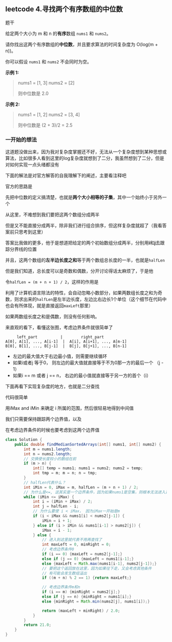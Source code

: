 ## leetcode 4.寻找两个有序数组的中位数

题干

给定两个大小为 m 和 n 的**有序**数组 `nums1` 和 `nums2`。

请你找出这两个有序数组的**中位数**，并且要求算法的时间复杂度为 O(log(m + n))。

你可以假设 `nums1` 和 `nums2` 不会同时为空。

**示例 1:**

> nums1 = [1, 3]
> nums2 = [2]
>
> 则中位数是 2.0

**示例 2:**

> nums1 = [1, 2]
> nums2 = [3, 4]
>
> 则中位数是 (2 + 3)/2 = 2.5

### 一开始的想法

这道题没做出来，因为我对复杂度掌握还不好，无法从一个复杂度想到某种思想或算法，比如很多人看到这里的log复杂度就想到了二分，我虽然想到了二分，但是对如何实现一点头绪都没有

下面的解法是对官方解答的自我理解下的阐述，主要看注释吧

官方的思路是

先把中位数的定义搞清楚，也就是**两个大小相等的子集**，其中一个始终小于另外一个

从这里，不难想到我们要把这两个数组分成两半

但是又不能直接分成两半，除非我们进行组合排序，但这样复杂度就超了（我看答案前只思考到这里）

答案比我做的更多，他于是想道把给定的两个初始数组分成两半，分别用**i**和**j**去跟踪分界线的位置

并且，这两个数组的**左半边长度之和**等于两个数组总长度的一半，也就是`halfLen`

但是我们知道，总长度可以是奇数和偶数，分开讨论得话太麻烦了，于是他

令`halfLen = (m + n + 1) / 2`，这样的作用是

利用了计算机语言除法的特性，会自动忽略小数部分，如果两数组长度之和为奇数，则求出来的`halfLen`是左半边长度，左边比右边长1个单位（这个细节在代码中也会有所体现，就是直接返回`maxLeft`那里）

如果两数组长度之和是偶数，则没有任何影响。

来直观的看下，看懂这张图，考虑边界条件就很简单了

         left_part          |        right_part
    A[0], A[1], ..., A[i-1]  |  A[i], A[i+1], ..., A[m-1]
    B[0], B[1], ..., B[j-1]  |  B[j], B[j+1], ..., B[n-1]

- 左边的最大值大于右边最小值，则需要继续循环
- 如果i或者j 等于0， 则左边的最大值就直接等于不为0那一方的最后一个 （j - 1）
- 如果i == m 或者 j == n， 右边的最小值就直接等于另一方的首个（i）

下面再看下实现复杂度的地方，也就是二分查找

代码很简单

用iMax and iMin 来确定 i 所属的范围，然后很轻易地得到中间值

我们只需要保持跟踪两个边界值，以及

在考虑边界条件的时候也要考虑到这两个边界值



```java
class Solution {
    public double findMedianSortedArrays(int[] nums1, int[] nums2) {
        int m = nums1.length;
        int n = nums2.length;
        // 交换使长度较小的数组在前
        if (m > n) {
            int[] temp = nums1; nums1 = nums2; nums2 = temp;
            int tmp = m; m = n; n = tmp; 
        }
        // halfLen代表什么？
        int iMin = 0, iMax = m, halfLen = (m + n + 1) / 2;
        // 为什么是<=, 这其实是一个边界条件，因为如果nums1是空集，则根本无法进入这个while
        while (iMin <= iMax) {
            int i = (iMin + iMax) / 2;
            int j = halfLen - i;
            // 为什么要使 i < iMax， 因为iMax一开始是m
            if (i < iMax && nums1[i] < nums2[j-1]) {
                iMin = i + 1;
            } else if (i > iMin && nums1[i-1] > nums2[j]) {
                iMax = i - 1;
            } else {
                // 进入到这里就代表不用再查找了
                int maxLeft = 0, minRight = 0;
                // 考虑边界条件0
                if (i == 0) {maxLeft = nums2[j-1];}
                else if (j == 0) {maxLeft = nums1[i-1];}
                else {maxLeft = Math.max(nums1[i-1], nums2[j-1]);}
                // 要把这个返回放在这里，因为如果往下走，又会考虑其他条件
                // 有可能会发生数组溢出
                if ((m + n) % 2 == 1) {return maxLeft;} 

                // 考虑边界条件m和n
                if (i == m) {minRight = nums2[j];}
                else if (j == n) {minRight = nums1[i];}
                else {minRight = Math.min(nums2[j], nums1[i]);}

                return (maxLeft + minRight) / 2.0;
            }
        }
        return 21.0;
    }
}
```

